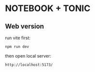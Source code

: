 # NOTEBOOK + TONIC

## Web version 

run vite first:
```sh
npm run dev
```
then open local server:
```sh
http://localhost:5173/
```
